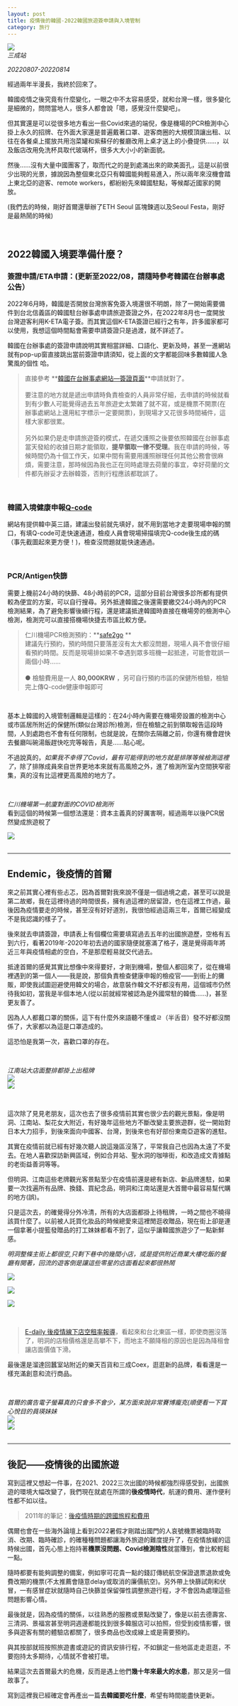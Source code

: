 ```yaml
---
layout: post
title: 疫情後的韓國-2022韓國旅遊簽申請與入境管制
category: 旅行
---
```


![](/assets/img/Korea_2022/IMG_3059.jpg)<br/>
*三成站*

*20220807-20220814*

經過兩年半漫長，我終於回來了。

韓國疫情之後究竟有什麼變化，一眼之中不太容易感受，就和台灣一樣，很多變化是細微的，問問當地人，很多人都會說「嗯，感覺沒什麼變吧」。

但其實還是可以從很多地方看出一些Covid來過的端倪，像是機場的PCR檢測中心掛上永久的招牌、在外面大家還是普遍戴著口罩、遊客商圈的大規模頂讓出租、以往在各餐桌上擺放共用泡菜罐和紫蘇仔的餐廳改用上桌才送上的小疊提供……，以及飯店改用免洗杯具取代玻璃杯，很多大大小小的新面貌。

然後……沒有大量中國團客了，取而代之的是到處滿出來的歐美面孔，這是以前很少出現的光景，據說因為整個東北亞只有韓國能夠輕易進入，所以兩年來沒機會踏上東北亞的遊客、remote workers，都紛紛先來韓國駐點，等候鄰近國家的開放。

(我們去的時候，剛好首爾還舉辦了ETH Seoul 區塊鍊週以及Seoul Festa，剛好是最熱鬧的時候)

<br/>

## 2022韓國入境要準備什麼？

### 簽證申請/ETA申請：(更新至2022/08，請隨時參考韓國在台辦事處公告）

2022年6月時，韓國是否開放台灣旅客免簽入境還很不明朗，除了一開始需要備件到台北信義區的韓國駐台辦事處申請旅遊簽證之外，在2022年8月也一度開放台灣遊客利用K-ETA電子簽。而其實這個K-ETA簽證已經行之有年，許多國家都可以使用，我想這個時間點會需要申請簽證只是過渡，就不詳述了。

韓國在台辦事處的簽證申請說明其實相當詳細、口語化、更新及時，甚至一進網站就有pop-up窗直接跳出當前簽證申請須知，從上面的文字都能回味多數韓國人急驚風的個性 哈。

> 直接參考 **[韓國在台辦事處網站—簽證頁面](https://overseas.mofa.go.kr/tw-zh/brd/m_20387/list.do)**申請就對了。<br/><br/>要注意的地方就是遞出申請時負責檢查的人員非常仔細，去申請的時候就看到有少數人可能覺得過去五年旅遊史太繁雜了就不寫，或是機票不開票(在辦事處網站上還用紅字標示一定要開票)，到現場才又花很多時間補件，這樣大家都很累。<br/><br/>另外如果仍是走申請旅遊簽的模式，在遞交護照之後要依照韓國在台辦事處當天發給的收據日期才能領取，**提早領取一律不受理**。我在申請的時候，等候時間仍為十個工作天，如果中間有需要用護照辦理任何其他公務會很麻煩，需要注意，那時候因為我也正在同時處理去荷蘭的事宜，幸好荷蘭的文件都先辦妥才去辦韓簽，否則行程應該都耽誤了。

<br/>

### **韓國入境健康申報[Q-code](https://cov19ent.kdca.go.kr/cpassportal/biz/beffatstmnt/main.do?lang=en)**

網站有提供韓中英三語，建議出發前就先填好，就不用到當地才走要現場申報的關口，有填Q-code可走快速通道，檢疫人員會現場掃描填完Q-code後生成的碼（事先截圖起來更方便！)，檢查沒問題就能快速通過。

<br/>

### PCR/Antigen快篩

需要上機前24小時的快篩、48小時前的PCR，這部分目前台灣很多診所都有提供較為便宜的方案，可以自行搜尋。另外抵達韓國之後還需要繳交24小時內的PCR檢測結果，為了避免影響後續行程，還是建議抵達韓國時直接在機場旁的檢測中心檢測，檢測完可以直接搭機場快捷去市區比較方便。

> 仁川機場PCR檢測預約：**[safe2go](https://safe2gopass.com/index) ** <br/> 建議先行預約，預約時間只要落差沒有太大都沒問題，現場人員不會很仔細看預約時間。反而是現場排如果不幸遇到眾多班機一起抵達，可能會耽誤一兩個小時……<br/> <br/> 
> ● 檢驗費用是一人 **80,000KRW** ，另可自行預約市區的保健所檢驗，檢驗完上傳Q-code健康申報即可

<br/>

基本上韓國的入境管制邏輯是這樣的：在24小時內需要在機場旁設置的檢測中心或市區居所附近的保健所(類似台灣診所)檢測，但在檢驗之前到領取報告這段時間，人到處跑也不會有任何限制，也就是說，在關你去隔離之前，你還有機會趕快去餐廳叫碗湯飯趕快吃完等報告，真是……貼心呢。

不過說真的，*如果我不幸得了Covid，最有可能得到的地方就是排隊等候檢測這裡了*，除了排隊成員來自世界更地本來就有高風險之外，進了檢測所室內空間狹窄密集，真的沒有比這裡更高風險的地方了。

<br/>

*仁川機場第一航廈對面的COVID檢測所*<br/>
看到這個的時候第一個想法還是：資本主義真的好厲害啊，經過兩年以後PCR居然變成旅遊稅了<br/>

![](/assets/img/Korea_2022/IMG_2616.JPG)<br/>
<br/>

---

## Endemic，後疫情的首爾

來之前其實心裡有些忐忑，因為首爾對我來說不僅是一個過境之處，甚至可以說是第二故鄉，我在這裡待過的時間很長，擁有過這裡的居留證，也在這裡工作過，最後因為疫情要走的時候，甚至沒有好好道別，我很怕經過這兩三年，首爾已經變成不是我認識的樣子了。

後來就去申請簽證，申請表上有個欄位需要填寫過去五年的出國旅遊歷，空格有五到六行，看著2019年-2020年初去過的國家隨便就塞滿了格子，還是覺得兩年將近三年與疫情相處的空白，不是那麼輕易就交代過去。

抵達首爾的感覺其實比想像中來得要好，才剛到機場，整個人都回來了，從在機場裡遇到的第一個人——我是說，那個負責檢查健康申報的檢疫官——到街上的攤販，即使我試圖迴避使用韓文的場合，故意裝作韓文不好都沒有用，這個城市仍然待我如初，當我是半個本地人(從以前就經常被認為是外國常駐的韓僑……)，甚至更友善了。

因為人人都戴口罩的關係，這下有什麼外來語聽不懂或ㄹ（半舌音）發不好都沒關係了，大家都以為這是口罩造成的。

這恐怕是我第一次，喜歡口罩的存在。

<br/>

*江南站大店面整排都掛上出租牌*<br/>
![](/assets/img/Korea_2022/Gangnam.png)<br/>
![](/assets/img/Korea_2022/IMG_2817.jpg)<br/>


<br/>

這次除了見見老朋友，這次也去了很多疫情前其實也很少去的觀光景點，像是明洞、江南站、梨花女大附近，有好幾年這些地方不斷改變主要旅遊群，從一開始對日本大力招手，到後來面向中國客、台灣，到後來也有好部份東南亞遊客的進駐。

其實在疫情前就已經有好幾次聽人說這幾區沒落了，平常我自己也因為太遠了不愛去。在地人喜歡探訪新興區域，例如合井站、聖水洞的咖啡街，和改造成文青據點的老街益善洞等等。

但明洞、江南這些老牌觀光客景點至少在疫情前還是總有新店、新品牌進駐，如果要一次找遍所有品牌、換錢、買紀念品，明洞和江南站還是大首爾中最容易幫代購的地方(誤)。

只是這次去，的確覺得分外冷清，所有的大店面都掛上待租牌，一時之間也不曉得該買什麼了。以前被人託買化妝品的時候總愛來這裡閒逛收贈品，現在街上卻是連一個拿著小提籃發贈品的打工妹妹都看不到了，這似乎讓韓國旅遊少了一點新鮮感。

*明洞整條主街上都很空,只剩下巷中的幾間小店，或是提供附近商業大樓吃飯的餐廳有開著，回流的遊客倒是讓這些零星的店面看起來都很熱鬧*<br/>

![](/assets/img/Korea_2022/IMG_2713.jpg)<br/>

![](/assets/img/Korea_2022/myeongdong.jpg)<br/>

![](/assets/img/Korea_2022/myeongdong2.png)<br/>

<br/>

> [E-daily 後疫情線下店空租率報導](https://www.edaily.co.kr/news/read?newsId=03194726632327280&mediaCodeNo=257)，看起來和台北東區一樣，即使商圈沒落了，明洞的店租價格還是高攀不下，而地主不願降租的原因也是因為降租會讓店面價值下滑。


最後還是溜達回蠶室站附近的樂天百貨和三成Coex，逛逛新的品牌，看看還是一樣充滿創意和流行商品。

<br/>

*首爾的廣告電子螢幕真的只會多不會少，某方面來說非常賽博龐克(順便看一下賞心悅目的員瑛妹妹*<br/>
![](/assets/img/Korea_2022/IMG_2641.jpg)<br/>
![](/assets/img/Korea_2022/IMG_2646.jpg)<br/>
<br/>

---

## 後記——疫情後的出國旅遊

寫到這裡又想起一件事，在2021、2022三次出國的時候都強烈得感受到，出國旅遊的環境大幅改變了，我們現在就處在所謂的**後疫情時代**，航運的費用、運作便利性都不如以往。

> 2011年的筆記：[後疫情時期的跨國旅程和費用](https://tzling.com/2021/10/11/%E5%BE%8C%E7%96%AB%E6%83%85%E6%99%82%E6%9C%9F%E7%9A%84%E8%B7%A8%E5%9C%8B%E6%97%85%E7%A8%8B%E5%92%8C%E8%B2%BB%E7%94%A8/)

偶爾也會在一些海外論壇上看到2022暑假才剛踏出國門的人哀號機票被臨時取消、改期、臨時確診，的確種種問題都讓海外旅遊的難度提升了，在疫情放緩的這時候出國，首先心態上抱持著**機票沒問題、Covid檢測陰性**就當賺到，會比較輕鬆一點。

隨時都要有能夠調整的備案，例如寧可花貴一點的錢訂傳統航空保證退票退款或免費改期的機票(不太推薦會隨意delay或取消的廉價航空)。另外帶上快篩試劑和伏冒，一有感冒症狀就隨時自己快篩並保留彈性調整旅遊行程，才不會因為處理這些問題影響心情。
<br/>

最後就是，因為疫情的關係，以往熟悉的服務或景點改變了，像是以前去德壽宮、三清洞、景福宮甚至明洞週邊都能找到很多韓服店可以拍照，但受到疫情影響，很多與遊客有關的體驗店都關了，很多商品也改成線上或是需要預約。

與其按部就班按照旅遊書或遊記的資訊安排行程，不如鎖定一些地區走走逛逛，不要抱持太多期待，心情就不會被打壞。

結果這次去首爾最大的危機，反而是遇上他們**幾十年來最大的水患**，那又是另一個故事了。


寫到這裡我已經確定會再產出一篇**去韓國要吃什麼**，希望有時間能盡快更新。


 











